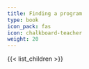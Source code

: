 ```yaml
---
title: Finding a program
type: book
icon_pack: fas
icon: chalkboard-teacher
weight: 20
---
```


{{< list_children >}}
